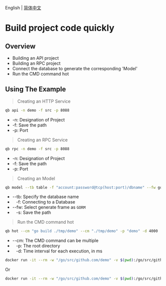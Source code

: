 
English | [简体中文](README-CN.md)

# Build project code quickly

## Overview

* Building an API project
* Building an RPC project
* Connect the database to generate the corresponding 'Model'
* Run the CMD command hot

## Using The Example

> Creating an HTTP Service  

```sh
qb api -n demo -f src -p 8088  
```

* -n: Designation of Project
* -f: Save the path
* -p: Port

> Creating an RPC Service   

```sh
qb rpc -n demo -f src -p 8088  
```

* -n: Designation of Project
* -f: Save the path
* -p: Port


> Creating an Model 

```sh
qb model --tb table -f "account:password@tcp(host:port)/dbname" --fw gorm  -s savepath
```

* --tb: Specify the database name
* &nbsp;&nbsp;&nbsp;-f: Connecting to a Database
* --fw: Select generate frame as `GORM`
* &nbsp;&nbsp;&nbsp;-s: Save the path


> Run the CMD command hot

```sh
qb hot --cm "go build ./tmp/demo" --cm "./tmp/demo" -p "demo" -d 4000
```

* --cm: The CMD command can be multiple
* &nbsp;&nbsp;&nbsp;-p: The root directory
* &nbsp;&nbsp;&nbsp;-d: Time interval for each execution, in ms

```sh
docker run -it --rm -w "/go/src/github.com/demo" -v $(pwd):/go/src/github.com/demo -p 9090:9090 feizhuji/qb-hot:latest
```
Or
```sh
docker run -it --rm -w "/go/src/github.com/demo" -v $(pwd):/go/src/github.com/demo -p 9090:9090 feizhuji/qb-hot:latest --cm "go run main.go"
```